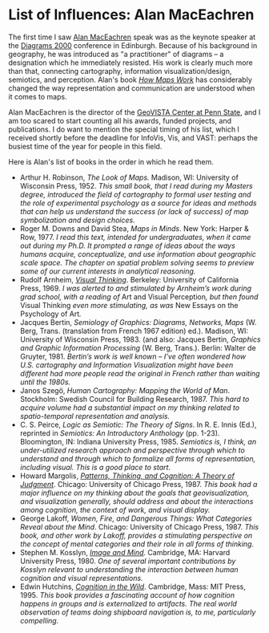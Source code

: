 # List of Influences: Alan MacEachren

The first time I saw <a href="http://www.geovista.psu.edu/members/maceachren/">Alan MacEachren</a> speak was as the keynote speaker at the <a href="http://www.cl.cam.ac.uk/Diag2000/">Diagrams 2000</a> conference in Edinburgh. Because of his background in geography, he was introduced as "a practitioner" of diagrams – a designation which he immediately resisted. His work is clearly much more than that, connecting cartography, information visualization/design, semiotics, and perception. Alan's book <a href="http://www.amazon.com/How-Maps-Work-Representation-Visualization/dp/157230040X"><em>How Maps Work</em></a> has considerably changed the way representation and communication are understood when it comes to maps.

Alan MacEachren is the director of the <a href="http://www.geovista.psu.edu/index.jsp">GeoVISTA Center at Penn State</a>, and I am too scared to start counting all his awards, funded projects, and publications. I do want to mention the special timing of his list, which I received shortly before the deadline for InfoVis, Vis, and VAST: perhaps the busiest time of the year for people in this field.

Here is Alan's list of books in the order in which he read them.

- Arthur H. Robinson, <em>The Look of Maps.</em> Madison, WI: University of Wisconsin Press, 1952. <em>This small book, that I read during my Masters degree, introduced the field of cartography to formal user testing and the role of experimental psychology as a source for ideas and methods that can help us understand the success (or lack of success) of map symbolization and design choices.</em>
- Roger M. Downs and David Stea, <em>Maps in Minds</em>. New York: Harper &amp; Row, 1977. <em>I read this text, intended for undergraduates, when it came out during my Ph.D. It prompted a range of ideas about the ways humans acquire, conceptualize, and use information about geographic scale space. The chapter on spatial problem solving seems to preview some of our current interests in analytical reasoning.</em>
- Rudolf Arnheim, <a href="http://www.amazon.com/Visual-Thinking-Rudolf-Arnheim/dp/0520018710/"><em>Visual Thinking</em></a>. Berkeley: University of California Press, 1969. <em>I was alerted to and stimulated by Arnheim’s work during grad school, with a reading of </em>Art and Visual Perception<em>, but then found </em>Visual Thinking<em> even more stimulating, as was </em>New Essays on the Psychology of Art<em>.</em>
- Jacques Bertin, <em>Semiology of Graphics: Diagrams, Networks, Maps</em> (W. Berg, Trans. (translation from French 1967 edition) ed.). Madison, WI: University of Wisconsin Press, 1983. (and also: Jacques Bertin, <em>Graphics and Graphic Information Processing</em> (W. Berg, Trans.). Berlin: Walter de Gruyter, 1981. <em>Bertin’s work is well known – I’ve often wondered how U.S. cartography and Information Visualization might have been different had more people read the original in French rather than waiting until the 1980s.</em>
- Janos Szegö, <em>Human Cartography: Mapping the World of Man</em>. Stockholm: Swedish Council for Building Research, 1987. <em>This hard to acquire volume had a substantial impact on my thinking related to spatio-temporal representation and analysis.</em>
- C. S. Peirce, <em>Logic as Semiotic: The Theory of Signs</em>. In R. E. Innis (Ed.), reprinted in <em>Semiotics: An Introductory Anthology</em> (pp. 1-23). Bloomington, IN: Indiana University Press, 1985. <em>Semiotics is, I think, an under-utilized research approach and perspective through which to understand and through which to formalize all forms of representation, including visual. This is a good place to start.</em>
- Howard Margolis, <a href="http://www.amazon.com/Patterns-Thinking-Cognition-Theory-Judgment/dp/0226505286"><em>Patterns, Thinking, and Cognition: A Theory of Judgment</em></a>. Chicago: University of Chicago Press, 1987. <em>This book had a major influence on my thinking about the goals that geovisualization, and visualization generally, should address and about the interactions among cognition, the context of work, and visual display.</em>
- George Lakoff, <em>Women, Fire, and Dangerous Things: What Categories Reveal about the Mind</em>. Chicago: University of Chicago Press, 1987. <em>This book, and other work by Lakoff, provides a stimulating perspective on the concept of mental categories and their role in all forms of thinking.</em>
- Stephen M. Kosslyn, <a href="http://www.amazon.com/Image-Mind-Stephen-M-Kosslyn/dp/0674443667"><em>Image and Mind</em></a>. Cambridge, MA: Harvard University Press, 1980. <em>One of several important contributions by Kosslyn relevant to understanding the interaction between human cognition and visual representations.</em>
- Edwin Hutchins, <em><a href="http://www.amazon.com/Cognition-Bradford-Books-Edwin-Hutchins/dp/0262581469/">Cognition in the Wild</a></em>. Cambridge, Mass: MIT Press, 1995. <em>This book provides a fascinating account of how cognition happens in groups and is externalized to artifacts. The real world observation of teams doing shipboard navigation is, to me, particularly compelling.</em>
